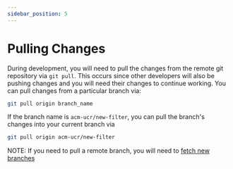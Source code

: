 ```yaml
---
sidebar_position: 5
---
```


# Pulling Changes

During development, you will need to pull the changes from the remote git repository via `git pull`. This occurs since other developers will also be pushing changes and you will need their changes to continue working. You can pull changes from a particular branch via:

```bash
git pull origin branch_name
```

If the branch name is `acm-ucr/new-filter`, you can pull the branch's changes into your current branch via

```bash
git pull origin acm-ucr/new-filter
```

NOTE: If you need to pull a remote branch, you will need to [fetch new branches](./branches)
